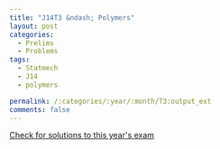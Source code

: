 ```yaml
---
title: "J14T3 &ndash; Polymers"
layout: post
categories:
  - Prelims
  - Problems
tags:
  - Statmech
  - J14
  - polymers

permalink: /:categories/:year/:month/T3:output_ext
comments: false
---
```

<object data="2014J3T.pdf" type="application/pdf" width="100%" height="500"></object>
<div class="message"><a href='https://princetonprelim.com/prelim/32/'>Check for solutions to this year's exam</a></div>